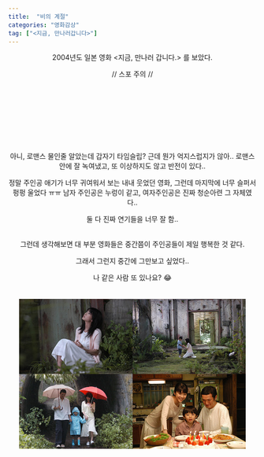 ```yaml
---
title:  "비의 계절"
categories: "영화감상"
tag: ["<지금, 만나러갑니다>"]
---
```

<p align="center">
2004년도 일본 영화 <지금, 만나러 갑니다.> 를 보았다.

<p align="center">
// 스포 주의 //
</p>

<br>
<br>
<br>
<br>
<br>
<br>
<br>



<p align="center">
아니, 로맨스 물인줄 알았는데 갑자기 타임슬립? 근데 뭔가 억지스럽지가 않아.. 로맨스 안에 잘 녹여냈고, 또 이상하지도 않고 반전이 있다.. <br>

<p align="center">
정말 주인공 애기가 너무 귀여워서 보는 내내 웃었던 영화, 그런데 마지막에 너무 슬퍼서 펑펑 울었다 ㅠㅠ 남자 주인공은 누렁이 같고, 여자주인공은 진짜 청순아련 그 자체였다.. <br>

<p align="center">
둘 다 진짜 연기들을 너무 잘 함.. <br>

<br>

<p align="center">
그런데 생각해보면 대 부분 영화들은 중간쯤이 주인공들이 제일 행복한 것 같다. <br>

<p align="center">
그래서 그런지 중간에 그만보고 싶었다.. <br>

<p align="center">
나 같은 사람 또 있나요? 😂 <br><br><br>


<img src="/images/지금만나러갑니다.jpg" />

</p>
 